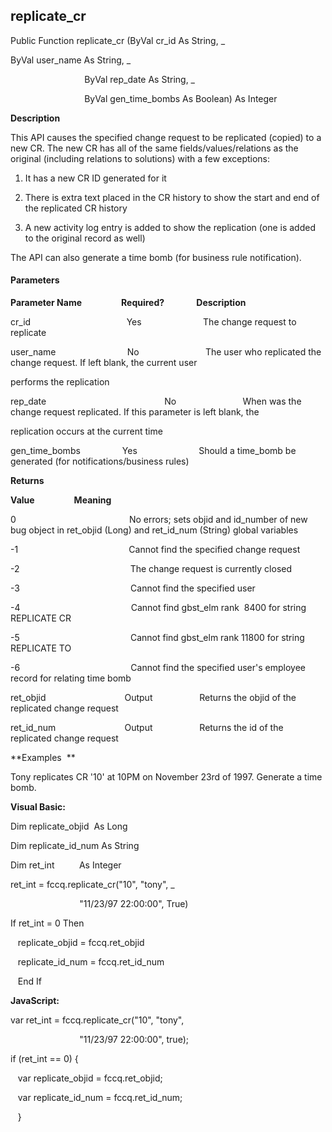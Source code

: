 replicate_cr
------------

Public Function replicate_cr (ByVal cr_id As String, _

ByVal user_name As String, _

                              ByVal rep_date As String, _

                              ByVal gen_time_bombs As Boolean) As Integer

**Description**

This API causes the specified change request to be replicated (copied) to a new CR. The new CR has all of the same fields/values/relations as the original (including relations to solutions) with a few exceptions:

1. It has a new CR ID generated for it

2. There is extra text placed in the CR history to show the start and end of the replicated CR history

3. A new activity log entry is added to show the replication (one is added to the original record as well)

The API can also generate a time bomb (for business rule notification).

#### Parameters
**Parameter Name**                **Required?**             **Description**

cr_id                                       Yes                         The change request to replicate

user_name                             No                           The user who replicated the change request. If left blank, the current user

performs the replication

rep_date                                                No                           When was the change request replicated. If this parameter is left blank, the

replication occurs at the current time

gen_time_bombs                 Yes                         Should a time_bomb be generated (for notifications/business rules)

**Returns**

**Value**                **Meaning**

0                                              No errors; sets objid and id_number of new bug object in ret_objid (Long) and ret_id_num (String) global variables

-1                                             Cannot find the specified change request

-2                                             The change request is currently closed

-3                                             Cannot find the specified user

-4                                             Cannot find gbst_elm rank  8400 for string REPLICATE CR

-5                                             Cannot find gbst_elm rank 11800 for string REPLICATE TO

-6                                             Cannot find the specified user's employee record for relating time bomb

ret_objid                                Output                   Returns the objid of the replicated change request

ret_id_num                            Output                   Returns the id of the replicated change request

**Examples  **

 Tony replicates CR '10' at 10PM on November 23rd of 1997. Generate a time bomb.

**Visual Basic:**

Dim replicate_objid  As Long

Dim replicate_id_num As String

Dim ret_int          As Integer

ret_int = fccq.replicate_cr("10", "tony", _

                            "11/23/97 22:00:00", True)

 If ret_int = 0 Then

   replicate_objid = fccq.ret_objid

   replicate_id_num = fccq.ret_id_num

   End If

**JavaScript:**

var ret_int = fccq.replicate_cr("10", "tony",

                            "11/23/97 22:00:00", true);

 if (ret_int == 0) {

   var replicate_objid = fccq.ret_objid;

   var replicate_id_num = fccq.ret_id_num;

   }